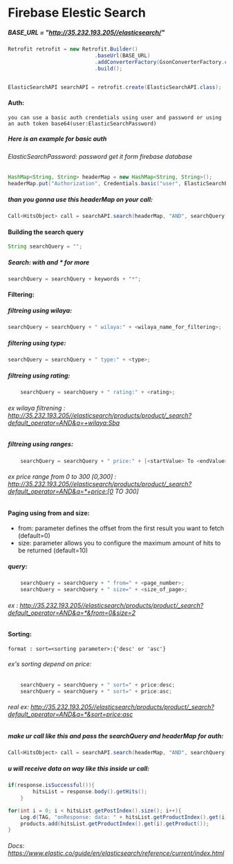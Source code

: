 # Firebase Elestic Search

##### BASE_URL = "http://35.232.193.205//elasticsearch/"

```java
Retrofit retrofit = new Retrofit.Builder()
                            .baseUrl(BASE_URL)
                            .addConverterFactory(GsonConverterFactory.create())
                            .build();


ElasticSearchAPI searchAPI = retrofit.create(ElasticSearchAPI.class);
```

#### Auth:

	you can use a basic auth crendetials using user and password or using an auth token base64(user:ElasticSearchPassword)

##### Here is an example for basic auth

###### ElasticSearchPassword: password get it form firebase database

```java
HashMap<String, String> headerMap = new HashMap<String, String>();
headerMap.put("Authorization", Credentials.basic("user", ElasticSearchPassword));
```

##### than you gonna use this headerMap on your call:

```java		
Call<HitsObject> call = searchAPI.search(headerMap, "AND", searchQuery);
```
#### Building the search query

```java
String searchQuery = "";
```

##### Search: with <keywords> and * for more

```java
searchQuery = searchQuery + keywords + "*";
```
	
#### Filtering:

##### filtreing using wilaya:
    
```java
searchQuery = searchQuery + " wilaya:" + <wilaya_name_for_filtering>;
```

##### filtering using type:

```java    
searchQuery = searchQuery + " type:" + <type>;
```

##### filtreing using rating:

    
```java
    searchQuery = searchQuery + " rating:" + <rating>;
```

###### ex wilaya filtrening : http://35.232.193.205//elasticsearch/products/product/_search?default_operator=AND&q=+wilaya:Sba

##### filtreing using ranges:

```java
    searchQuery = searchQuery + " price:" + [<startValue> To <endValue>];
```

###### ex price range from 0 to 300 [0,300] : http://35.232.193.205//elasticsearch/products/product/_search?default_operator=AND&q=*+price:[0 TO 300]

#### Paging using from and size:

- from: parameter defines the offset from the first result you want to fetch (default=0)
- size: parameter allows you to configure the maximum amount of hits to be returned (default=10)

##### query:
	
```java
	searchQuery = searchQuery + " from=" + <page_number>;
	searchQuery = searchQuery + " size=" + <size_of_page>;
```

###### ex : http://35.232.193.205//elasticsearch/products/product/_search?default_operator=AND&q=*&from=0&size=2

#### Sorting:

	format : sort=<sorting parameter>:{'desc' or 'asc'}

###### ex's sorting depend on price:
	
```java
	searchQuery = searchQuery + " sort=" + price:desc;
	searchQuery = searchQuery + " sort=" + price:asc;
```

###### real ex: http://35.232.193.205//elasticsearch/products/product/_search?default_operator=AND&q=*&sort=price:asc

##### make ur call like this and pass the searchQuery and headerMap for auth:

```java
Call<HitsObject> call = searchAPI.search(headerMap, "AND", searchQuery);
```

##### u will receive data on way like this inside ur call:

```java
if(response.isSuccessful()){
        hitsList = response.body().getHits();
    }

for(int i = 0; i < hitsList.getPostIndex().size(); i++){
    Log.d(TAG, "onResponse: data: " + hitsList.getProductIndex().get(i).getProduct());
    products.add(hitsList.getProductIndex().get(i).getProduct());
}
```

###### Docs: https://www.elastic.co/guide/en/elasticsearch/reference/current/index.html
